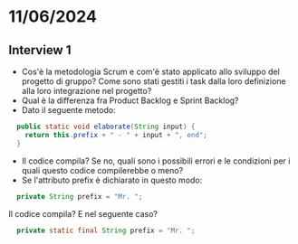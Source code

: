 # 11/06/2024
## Interview 1
- Cos'è la metodologia Scrum e com'è stato applicato allo sviluppo del progetto di gruppo? Come sono stati gestiti i task dalla loro definizione alla loro integrazione nel progetto?
- Qual è la differenza fra Product Backlog e Sprint Backlog?
- Dato il seguente metodo:
```java
  public static void elaborate(String input) {
    return this.prefix + " - " + input + ", end";
  }
```
- Il codice compila? Se no, quali sono i possibili errori e le condizioni per i quali questo codice compilerebbe o meno?
- Se l'attributo prefix è dichiarato in questo modo:
```java
  private String prefix = "Mr. ";
```
Il codice compila? E nel seguente caso?
```java
  private static final String prefix = "Mr. ";
```
